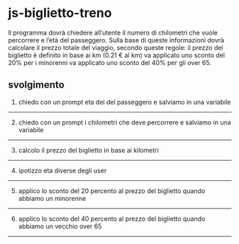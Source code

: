 # js-biglietto-treno

Il programma dovrà chiedere all’utente il numero di chilometri che vuole percorrere e l’età del passeggero.
Sulla base di queste informazioni dovrà calcolare il prezzo totale del viaggio, secondo queste regole:
il prezzo del biglietto è definito in base ai km (0.21 € al km)
va applicato uno sconto del 20% per i minorenni
va applicato uno sconto del 40% per gli over 65.

## svolgimento

1. chiedo con un prompt eta del del passeggero e salviamo in una variabile
***
2. chiedo con un prompt i chilometri che deve percorrere e salviamo in una variabile
***
3. calcolo il prezzo del biglietto in base ai kilometri
***
4. ipotizzo eta diverse degli user 
***
5. applico lo sconto del 20 percento al prezzo del biglietto quando abbiamo un minorenne
***
6. applico lo sconto del 40 percento al prezzo del biglietto quando abbiamo un vecchio over 65
***